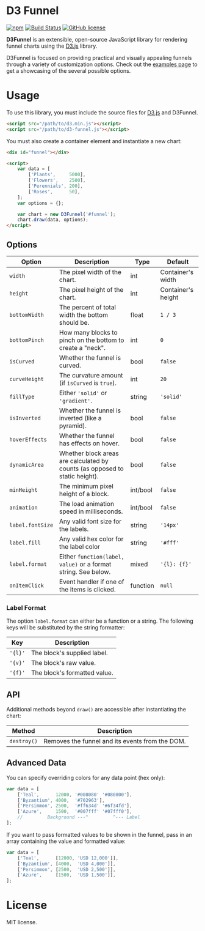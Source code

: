 # D3 Funnel

[![npm](https://img.shields.io/npm/v/d3-funnel.svg?style=flat-square)](https://www.npmjs.com/package/d3-funnel)
[![Build Status](https://img.shields.io/travis/jakezatecky/d3-funnel/master.svg?style=flat-square)](https://travis-ci.org/jakezatecky/d3-funnel)
[![GitHub license](https://img.shields.io/badge/license-MIT-blue.svg?style=flat-square)](https://raw.githubusercontent.com/jakezatecky/d3-funnel/master/LICENSE.txt)

**D3Funnel** is an extensible, open-source JavaScript library for rendering
funnel charts using the [D3.js][d3] library.

D3Funnel is focused on providing practical and visually appealing funnels
through a variety of customization options. Check out the [examples page][examples]
to get a showcasing of the several possible options.

# Usage

To use this library, you must include the source files for [D3.js][d3] and
D3Funnel.

``` html
<script src="/path/to/d3.min.js"></script>
<script src="/path/to/d3-funnel.js"></script>
```

You must also create a container element and instantiate a new chart:

``` html
<div id="funnel"></div>

<script>
    var data = [
        ['Plants',     5000],
        ['Flowers',    2500],
        ['Perennials', 200],
        ['Roses',      50],
    ];
    var options = {};

    var chart = new D3Funnel('#funnel');
    chart.draw(data, options);
</script>
```

## Options

| Option           | Description                                                                 | Type     | Default            |
| ---------------- | --------------------------------------------------------------------------- | -------- | ------------------ |
| `width`          | The pixel width of the chart.                                               | int      | Container's width  |
| `height`         | The pixel height of the chart.                                              | int      | Container's height |
| `bottomWidth`    | The percent of total width the bottom should be.                            | float    | `1 / 3`            |
| `bottomPinch`    | How many blocks to pinch on the bottom to create a "neck".                  | int      | `0`                |
| `isCurved`       | Whether the funnel is curved.                                               | bool     | `false`            |
| `curveHeight`    | The curvature amount (if `isCurved` is `true`).                             | int      | `20`               |
| `fillType`       | Either `'solid'` or `'gradient'`.                                           | string   | `'solid'`          |
| `isInverted`     | Whether the funnel is inverted (like a pyramid).                            | bool     | `false`            |
| `hoverEffects`   | Whether the funnel has effects on hover.                                    | bool     | `false`            |
| `dynamicArea`    | Whether block areas are calculated by counts (as opposed to static height). | bool     | `false`            |
| `minHeight`      | The minimum pixel height of a block.                                        | int/bool | `false`            |
| `animation`      | The load animation speed in milliseconds.                                   | int/bool | `false`            |
| `label.fontSize` | Any valid font size for the labels.                                         | string   | `'14px'`           |
| `label.fill`     | Any valid hex color for the label color                                     | string   | `'#fff'`           |
| `label.format`   | Either `function(label, value)` or a format string. See below.              | mixed    | `'{l}: {f}'`       |
| `onItemClick`    | Event handler if one of the items is clicked.                               | function | `null`             |

### Label Format

The option `label.format` can either be a function or a string. The following
keys will be substituted by the string formatter:

| Key     | Description                  |
| ------- | ---------------------------- |
| `'{l}'` | The block's supplied label.  |
| `'{v}'` | The block's raw value.       |
| `'{f}'` | The block's formatted value. |

## API

Additional methods beyond `draw()` are accessible after instantiating the chart:

| Method           | Description                                                                 |
| ---------------- | --------------------------------------------------------------------------- |
| `destroy()`      | Removes the funnel and its events from the DOM.                             |

## Advanced Data

You can specify overriding colors for any data point (hex only):

``` javascript
var data = [
    ['Teal',      12000, '#008080' '#080800'],
    ['Byzantium', 4000,  '#702963'],
    ['Persimmon', 2500,  '#ff634d' '#6f34fd'],
    ['Azure',     1500,  '#007fff' '#07fff0'],
    //         Background ---^         ^--- Label
];
```

If you want to pass formatted values to be shown in the funnel, pass in an array
containing the value and formatted value:

``` javascript
var data = [
    ['Teal',      [12000, 'USD 12,000']],
    ['Byzantium', [4000,  'USD 4,000']],
    ['Persimmon', [2500,  'USD 2,500']],
    ['Azure',     [1500,  'USD 1,500']],
];
```

# License

MIT license.

[d3]: http://d3js.org/
[examples]: http://jakezatecky.github.io/d3-funnel/
